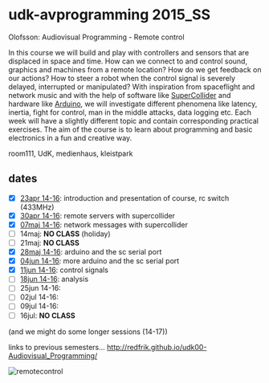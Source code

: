 udk-avprogramming 2015_SS
=========================

Olofsson: Audiovisual Programming - Remote control

In this course we will build and play with controllers and sensors that are displaced in space and time. How can we connect to and control sound, graphics and machines from a remote location? How do we get feedback on our actions? How to steer a robot when the control signal is severely delayed, interrupted or manipulated? With inspiration from spaceflight and network music and with the help of software like [SuperCollider](http://supercollider.github.io) and hardware like [Arduino](http://www.arduino.cc), we will investigate different phenomena like latency, inertia, fight for control, man in the middle attacks, data logging etc. Each week will have a slightly different topic and contain corresponding practical exercises. The aim of the course is to learn about programming and basic electronics in a fun and creative way.

room111, UdK, medienhaus, kleistpark

dates
-----
- [x] [23apr 14-16](https://github.com/redFrik/udk13-Remote_control/tree/master/udk150423): introduction and presentation of course, rc switch (433MHz)
- [x] [30apr 14-16](https://github.com/redFrik/udk13-Remote_control/tree/master/udk150430): remote servers with supercollider
- [x] [07maj 14-16](https://github.com/redFrik/udk13-Remote_control/tree/master/udk150507): network messages with supercollider
- [ ] 14maj: **NO CLASS** (holiday)
- [ ] 21maj: **NO CLASS**
- [x] [28maj 14-16](https://github.com/redFrik/udk13-Remote_control/tree/master/udk150528): arduino and the sc serial port
- [x] [04jun 14-16](https://github.com/redFrik/udk13-Remote_control/tree/master/udk150604): more arduino and the sc serial port
- [x] [11jun 14-16](https://github.com/redFrik/udk13-Remote_control/tree/master/udk150611): control signals
- [ ] [18jun 14-16](https://github.com/redFrik/udk13-Remote_control/tree/master/udk150618): analysis
- [ ] 25jun 14-16:
- [ ] 02jul 14-16:
- [ ] 09jul 14-16:
- [ ] 16jul: **NO CLASS**

(and we might do some longer sessions (14-17))

links to previous semesters... <http://redfrik.github.io/udk00-Audiovisual_Programming/>

![remotecontrol](remotecontrol.jpg?raw=true "remotecontrol")
